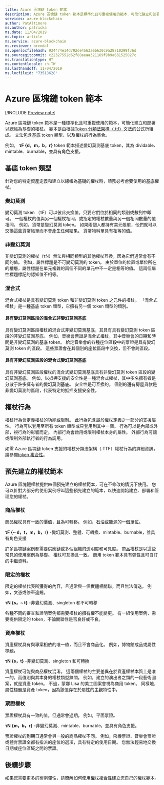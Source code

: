 ```yaml
---
title: Azure 區塊鏈 token 範本
description: Azure 區塊鏈 token 範本是標準化且可重複使用的範本，可簡化建立和部署以總帳為基礎的權杖。
services: azure-blockchain
author: PatAltimore
ms.author: patricka
ms.date: 11/04/2019
ms.topic: article
ms.service: azure-blockchain
ms.reviewer: brendal
ms.openlocfilehash: 934474e14d792de4663aeb630c9a28710299f36d
ms.sourcegitcommit: c22327552d62f88aeaa321189f9b9a631525027c
ms.translationtype: HT
ms.contentlocale: zh-TW
ms.lasthandoff: 11/04/2019
ms.locfileid: "73518628"
---
```

# <a name="azure-blockchain-tokens-templates"></a>Azure 區塊鏈 token 範本

[!INCLUDE [Preview note](./includes/preview.md)]

Azure 區塊鏈 token 範本是一種標準化且可重複使用的範本，可簡化建立和部署以總帳為基礎的權杖。 範本是由根據[Token 分類法架構（.ttf）](overview.md#token-taxonomy-framework)文法的公式所組成。 文法包含基底 token 類型，以及權杖的行為集合。  

例如， **τϜ {d，m，b，r}** token 範本描述變幻莫測基底 token，其為 dividable、mintable、burnable，並具有角色支援。
  
## <a name="base-token-types"></a>基底 token 類型

針對您的特定資產定義和建立以總帳為基礎的權杖時，請務必考慮要使用的基底權杖。

### <a name="fungible"></a>變幻莫測

變幻莫測 token （τF）可以彼此交換值，只要它們位於相同的類別或數列中即可。 一個權杖的值與另一個權杖相同，或指定的權杖數量與另一個相同數量的值相同。 例如，貨幣是變幻莫測 token。 如果兩個人都持有美元帳單，他們就可以交換這些貨幣帳單而不會產生任何結果。 貨幣物料單具有相等的值。 

### <a name="non-fungible"></a>非變幻莫測

非變幻莫測的權杖（τN）無法與相同類型的其他權杖互換，因為它們通常會有不同的值。 例如，屬性標題是不可變幻莫測的 token。 由於單位的位置或單位所在的樓層，屬性標題在單元複雜的兩個不同的單元中不一定是相等的值。 這兩個屬性標題標記的認知值不相等。

### <a name="hybrid"></a>混合式

混合式權杖是具有變幻莫測 token 和非變幻莫測 token 之元件的權杖。 「混合式權杖」是一種基底 token 類型，它擁有另一個 token 類型的類別。

#### <a name="hybrid-non-fungible-base-with-fungible-segments"></a>具有變幻莫測區段的混合式非變幻莫測基底

具有變幻莫測區段權杖的混合式非變幻莫測基底，其具有具有變幻莫測 token 區段的非變幻莫測基底。
例如，音樂會票證是混合式權杖，其中音樂會的日期和時間是非變幻莫測的基底 token。 給定音樂會的各種座位區段中的票證是具有變幻莫測 token 的區段。 這些票證會在其個別的座位區段中交換，但不會跨區段。

#### <a name="hybrid-fungible-base-with-non-fungible-segments"></a>具有非變幻莫測區段的混合式變幻莫測基底

具有非變幻莫測區段權杖的混合式變幻莫測基底具有非變幻莫測 token 區段的變幻莫測基底。 例如，以抵押支援的安全性是一種混合式權杖，其中多名擁有者是分散于許多擁有者的變幻莫測基底。 安全性是可互換的。 個別的還有房屋貨款是非變幻莫測的區段，代表特定的抵押支援安全性。

## <a name="token-behaviors"></a>權杖行為

權杖行為會定義權杖的功能或限制。 此行為包含屬於權杖定義之一部分的支援屬性。 行為可以套用至所有 token 類型或只套用到其中一個。 行為可以是內部或外部，視行為的影響而定。 內部行為會啟用或限制權杖本身的屬性。 外部行為可讓或限制外部執行者的行為調用。

如需 Azure 區塊鏈 token 支援的權杖分類法架構（.TTF）權杖行為的詳細資訊，請參閱[token 複合性](composability.md)。

## <a name="pre-built-token-templates"></a>預先建立的權杖範本

Azure 區塊鏈權杖提供四個預先建立的權杖範本，可在不修改的情況下使用。 您可以針對大部分的使用案例呼叫這些預先建立的範本，以快速開始建立、部署和管理您的權杖。

### <a name="commodity-tokens"></a>商品權杖

商品權杖具有一致的價值，且為可轉移。 例如，石油或能源的一個單位。

**τF {~ d，t，m，b，r}** -變幻莫測、整體、可轉換、mintable、burnable，並具有角色支援

許多區塊鏈案例都需要供應鏈或多個組織的透明度和可見度。 商品權杖是以這些常見的使用案例為基礎。 權杖可互換且一致。 商用 token 範本具有彈性且可自訂的中繼資料。

### <a name="qualified-tokens"></a>限定的權杖

限定的權杖代表所獲得的內容，且通常與一個實體相關聯，而且無法傳送。 例如，文憑或停車違規。

**τN {s，~ t}** -非變幻莫測、singleton 和不可轉移

各種不同的審查和證明案例都需要權杖的擁有權不能變更。 有一組使用案例，需要提供限定的 token，不論關聯性是否良好或不良。

### <a name="asset-tokens"></a>資產權杖

資產權杖具有與專案相依的唯一值，而且不會商品化。 例如，博物館成品或屬性標題。

**τN {s，t}** -非變幻莫測、singleton 和可轉換

資產權杖可能與商品權杖混淆。 這兩個權杖的主要差異在於資產權杖本質上是唯一的，而值則與其本身的權杖類型無關。 例如，建立的演出者之類的一段藝術圖案，就是資產 token。 不過，蒙娜 Lisa 的美工圖案會視為商用 token。 同樣地，屬性標題是資產 token，因為該值存在於屬性的主觀特性中。

### <a name="ticket-tokens"></a>票證權杖

票證權杖具有一致的值，但通常會過期。 例如，平面票證。

**τN {m，b，r}** -非變幻莫測、mintable、burnable，並具有角色支援。

票證權杖的到期日通常會與一般的商品權杖不同。 例如，飛機票證、音樂會票證或體育票證全都有指派的座位的選項，具有特定的使用日期。 您無法輕易地交換日期或座位區域之間的票證。

## <a name="next-steps"></a>後續步驟

如果您需要更多的案例彈性，請瞭解如何使用[權杖複合性](composability.md)建立您自己的權杖範本。
